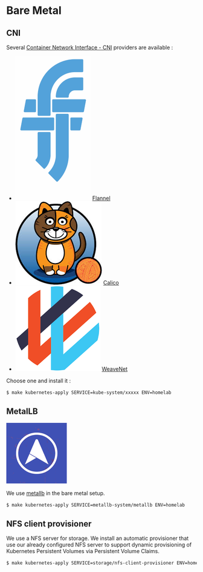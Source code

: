 # Bare Metal

## CNI

Several [Container Network Interface - CNI](https://github.com/containernetworking) providers are available :

* ![Flannel](flannel.png) [Flannel](https://github.com/coreos/flannel)
* ![Calico](calico.png) [Calico](https://www.projectcalico.org/)
* ![WeaveNet](weavenet.png) [WeaveNet](https://www.weave.works/oss/net/)

Choose one and install it :

```bash
$ make kubernetes-apply SERVICE=kube-system/xxxxx ENV=homelab
```

## MetalLB

![metallb](metallb.png)

We use [metallb](https://metallb.universe.tf/) in the bare metal setup.

```bash
$ make kubernetes-apply SERVICE=metallb-system/metallb ENV=homelab
```

## NFS client provisioner

We use a NFS server for storage. We install an automatic provisioner that use our already configured NFS server to support dynamic provisioning of Kubernetes Persistent Volumes via Persistent Volume Claims.

```bash
$ make kubernetes-apply SERVICE=storage/nfs-client-provisioner ENV=homelab
```